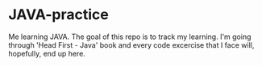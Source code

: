 # JAVA-practice
Me learning JAVA.
The goal of this repo is to track my learning. I'm going through 'Head First - Java' book and every code excercise that I face will, hopefully, end up here.
